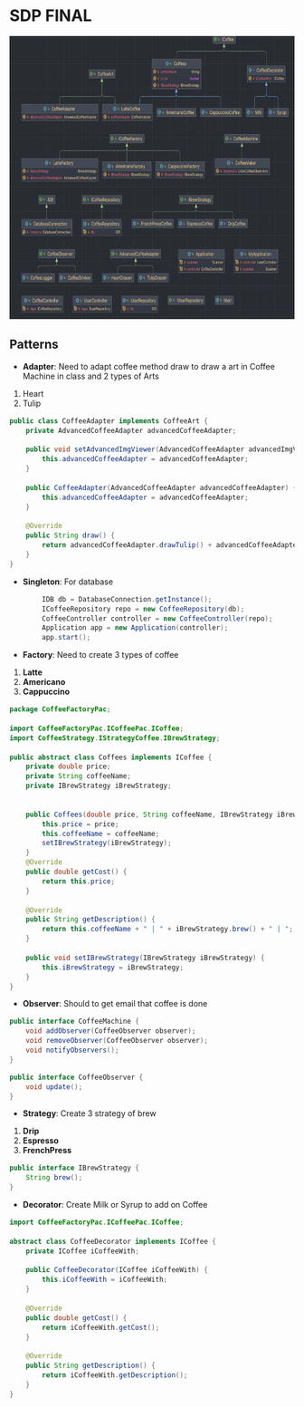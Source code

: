 # SDP FINAL


<img src="./src/img/pi.png" alt="Final" height="500">

## Patterns

- **Adapter**: Need to adapt coffee method draw to draw a art in Coffee Machine in class and 2 types of Arts
1. Heart
2. Tulip

``` java
public class CoffeeAdapter implements CoffeeArt {
    private AdvancedCoffeeAdapter advancedCoffeeAdapter;

    public void setAdvancedImgViewer(AdvancedCoffeeAdapter advancedImgViewer) {
        this.advancedCoffeeAdapter = advancedCoffeeAdapter;
    }

    public CoffeeAdapter(AdvancedCoffeeAdapter advancedCoffeeAdapter) {
        this.advancedCoffeeAdapter = advancedCoffeeAdapter;
    }

    @Override
    public String draw() {
        return advancedCoffeeAdapter.drawTulip() + advancedCoffeeAdapter.drawHeart();
    }
}
```

- **Singleton**: For database

``` java
        IDB db = DatabaseConnection.getInstance();
        ICoffeeRepository repo = new CoffeeRepository(db);
        CoffeeController controller = new CoffeeController(repo);
        Application app = new Application(controller);
        app.start();
```

- **Factory**: Need to create 3 types of coffee
1. **Latte**
2. **Americano**
3. **Cappuccino**
``` java
package CoffeeFactoryPac;

import CoffeeFactoryPac.ICoffeePac.ICoffee;
import CoffeeStrategy.IStrategyCoffee.IBrewStrategy;

public abstract class Coffees implements ICoffee {
    private double price;
    private String coffeeName;
    private IBrewStrategy iBrewStrategy;


    public Coffees(double price, String coffeeName, IBrewStrategy iBrewStrategy) {
        this.price = price;
        this.coffeeName = coffeeName;
        setIBrewStrategy(iBrewStrategy);
    }
    @Override
    public double getCost() {
        return this.price;
    }

    @Override
    public String getDescription() {
        return this.coffeeName + " | " + iBrewStrategy.brew() + " | ";
    }

    public void setIBrewStrategy(IBrewStrategy iBrewStrategy) {
        this.iBrewStrategy = iBrewStrategy;
    }
}

```

- **Observer**: Should to get email that coffee is done
``` java
public interface CoffeeMachine {
    void addObserver(CoffeeObserver observer);
    void removeObserver(CoffeeObserver observer);
    void notifyObservers();
}
```
``` java
public interface CoffeeObserver {
    void update();
}
```
- **Strategy**: Create 3 strategy of brew
1. **Drip**
2. **Espresso**
3. **FrenchPress**
``` java
public interface IBrewStrategy {
    String brew();
}
```

- **Decorator**: Create Milk or Syrup to add on Coffee
``` java
import CoffeeFactoryPac.ICoffeePac.ICoffee;

abstract class CoffeeDecorator implements ICoffee {
    private ICoffee iCoffeeWith;

    public CoffeeDecorator(ICoffee iCoffeeWith) {
        this.iCoffeeWith = iCoffeeWith;
    }

    @Override
    public double getCost() {
        return iCoffeeWith.getCost();
    }

    @Override
    public String getDescription() {
        return iCoffeeWith.getDescription();
    }
}
```
